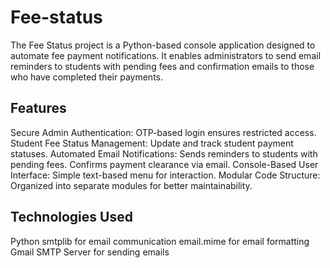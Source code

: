 # Fee-status
The Fee Status project is a Python-based console application designed to automate fee payment notifications. It enables administrators to send email reminders to students with pending fees and confirmation emails to those who have completed their payments.

## Features
Secure Admin Authentication: OTP-based login ensures restricted access.
Student Fee Status Management: Update and track student payment statuses.
Automated Email Notifications:
Sends reminders to students with pending fees.
Confirms payment clearance via email.
Console-Based User Interface: Simple text-based menu for interaction.
Modular Code Structure: Organized into separate modules for better maintainability.

## Technologies Used
Python
smtplib for email communication
email.mime for email formatting
Gmail SMTP Server for sending emails


